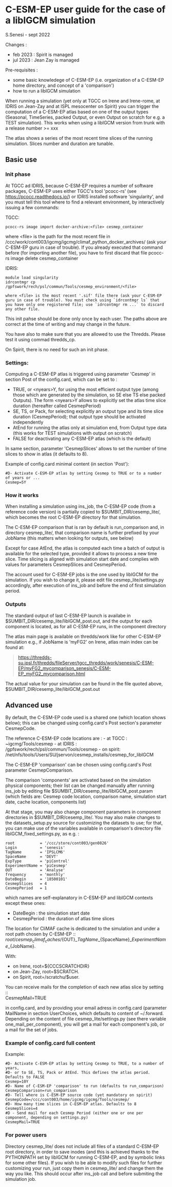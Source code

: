 # C-ESM-EP user guide for the case of a libIGCM simulation

S.Senesi - sept 2022

Changes :  
-   feb 2023 : Spirit is managed
-   jul 2023 : Jean Zay is managed

Pre-requisites :  
-   some basic knowledege of C-ESM-EP (i.e. organization of a C-ESM-EP
    home directory, and concept of a 'comparison')
-   how to run a libIGCM simulation

When running a simulation (yet only at TGCC on Irene and Irene-rome, at
IDRIS on Jean-Zay and at ISPL mesocenter on Spirit) you can trigger the
computation of a C-ESM-EP atlas based on one of the output types
(Seasonal, TimeSeries, packed Output, or even Output on scratch for e.g.
a TEST simulation). This works when using a libIGCM version from trunk
with a release number \>= xxx

The atlas shows a series of the most recent time slices of the running
simulation. Slices number and duration are tunable.

## Basic use

### Init phase

At TGCC ad IDRIS, because C-ESM-EP requires a number of software
packages, C-ESM-EP uses either TGCC's tool 'pcocc-rs' (see
<https://pcocc.readthedocs.io/>) or IDRIS installed software
'singularity', and you must tell this tool where to find a relevant
environment, by interactively issuing a few commands:

TGCC:

    pcocc-rs image import docker-archive:<file> cesmep_container

where \<file\> is the path for the most recent file in <span
class="title-ref">/ccc/work/cont003/igcmg/igcmg/climaf_python_docker_archives/</span>
(ask your C-ESM-EP guru in case of trouble). If you already executed
that command before (for importing another file), you have to first
discard that file <span class="title-ref">pcocc-rs image delete
cesmep_container</span>

IDRIS:

    module load singularity
    idrcontmgr cp /gpfswork/rech/psl/commun/Tools/cesmep_environment/<file>

    where <file> is the most recent '.sif' file there (ask your C-ESM-EP guru in case of trouble). You must check using `idrcontmgr ls` that you have only one registered file; use `idrcontmgr rm ...` to discard any other file.

This init pahse should be done only once by each user. The paths above
are correct at the time of writing and may change in the future.

You have also to make sure that you are allowed to use the Thredds.
Please test it using commad thredds_cp.

On Spirit, there is no need for such an init phase.

### Settings:

Computing a C-ESM-EP atlas is triggered using parameter 'Cesmep' in
section Post of the config.card, which can be set to :

-   TRUE, or \<nyears\>Y, for using the most efficient output type
    (among those which are generated by the simulation, so SE else TS
    else packed Outputs). The form \<nyears\>Y allows to explicitly set
    the atlas time slice duration (hereafter called CesmepPeriod)
-   SE, TS, or Pack, for selecting explicitly an output type and its
    time slice duration (CesmepPeriod); that output type should be
    activated independently
-   AtEnd for running the atlas only at simulation end, from Output type
    data (this works for TEST simulations with output on scratch)
-   FALSE for deactivating any C-ESM-EP atlas (which is the default)

In same section, parameter 'CesmepSlices' allows to set the number of
time slices to show in atlas (it defaults to 8).

Example of config.card minimal content (in section 'Post'):

    #D- Activate C-ESM-EP atlas by setting Cesmep to TRUE or to a number of years or ...
    Cesmep=5Y

### How it works

When installing a simulation using <span
class="title-ref">ins_job</span>, the C-ESM-EP code (from a reference
code version) is partially copied to <span
class="title-ref">$SUMBIT_DIR/cesemp_lite/</span>, which becomes the
root C-ESM-EP directory for that simulation.

The C-ESM-EP comparison that is ran by default is <span
class="title-ref">run_comparison</span> and, in directory cesmep_lite/,
that comparison name is further prefixed by your JobName (this matters
when looking for outputs, see below)

Except for case <span class="title-ref">AtEnd</span>, the atlas is
computed each time a batch of output is available for the selected type,
provided it allows to process a new time slice. Time slicing is aligned
with simulation start date and complies with values for parameters
CesmepSlices and CesmepPeriod.

The account used for C-ESM-EP jobs is the one used by libIGCM for the
simulation. If you wish to change it, please edit file <span
class="title-ref">cesmep_lite/settings.py</span> accordingly, after
execution of <span class="title-ref">ins_job</span> and before the end
of first simulation period.

### Outputs

The standard output of last C-ESM-EP launch is availabe in
$SUMBIT_DIR/cesemp_lite/libIGCM_post.out, and the output for each
component is located, as for all C-ESM-EP runs, in the component
directory

The atlas main page is available on thredds/work like for other C-ESM-EP
simulation e.g., if JobName is 'myFG2' on Irene, atlas main index can be
found at:

> <https://thredds-su.ipsl.fr/thredds/fileServer/tgcc_thredds/work/senesis/C-ESM-EP/myFG2_mycomparison_senesis/C-ESM-EP_myFG2_mycomparison.html>

The actual value for your simulation can be found in the file quoted
above, $SUMBIT_DIR/cesemp_lite/libIGCM_post.out

## Advanced use

By default, the C-ESM-EP code used is a shared one (which location shows
below); this can be changed using config.card's Post section's parameter
<span class="title-ref">CesmepCode</span>.

The reference C-ESM-EP code locations are : - at TGCC :
\~igcmg/Tools/cesmep - at IDRIS :
/gpfswork/rech/psl/commun/Tools/cesmep - on spirit:
/net/nfs/tools/Users/SU/jservon/cesmep_installs/cesmep_for_libIGCM

The C-ESM-EP 'comparison' can be chosen using config.card's Post
parameter <span class="title-ref">CesmepComparison</span>.

The comparison 'components' are activated based on the simulation
physical components; their list can be changed manually after running
<span class="title-ref">ins_job</span> by editing file
$SUMBIT_DIR/cesemp_lite/libIGCM_post.param (which fields are: Cesmep
code location, comparison name, simulation start date, cache location,
components list)

At that stage, you may also change component parameters in component
directories in $SUMBIT_DIR/cesemp_lite/. You may also make changes to
the datasets_setup.py source for customizing the datasets to use; for
that, you can make use of the variables available in comparison's
directory file libIGCM_fixed_settings.py, as e.g. :

    root           = '/ccc/store/cont003/gen0826'
    Login          = 'senesis'
    TagName        = 'IPSLCM6'
    SpaceName      = 'DEVT'
    ExpType        = 'piControl'
    ExperimentName = 'piCesmep'
    OUT            = 'Analyse'
    frequency      = 'monthly'
    DateBegin      = '18500101'
    CesmepSlices   = 4
    CesmepPeriod   = 1

which names are self-explanatory in C-ESM-EP and libIGCM contexts except
these ones:

-   DateBegin : the simulation start date
-   CesmepPeriod : the duration of atlas time slices

The location for CliMAF cache is dedicated to the simulation and under a root path chosen by C-ESM-EP ::  
${root}/cesmep_climaf_caches/${OUT}\_${TagName}\_${SpaceName}\_${ExperimentName}\_${JobName}.

With:  
-   on Irene, root=${CCCSCRATCHDIR}
-   on Jean-Zay, root=$SCRATCH.
-   on Spirit, root=/scratchu/$user.

You can receive mails for the completion of each new atlas slice by setting ::  
CesmepMail=TRUE

in config.card, and by providing your email adress in config.card
(parameter MailName in section UserChoices, which defaults to content of
\~/.forward. Depending on the content of file <span
class="title-ref">cesmep_lite/settings.py</span> (see there variable
<span class="title-ref">one_mail_per_component</span>), you will get a
mail for each component's job, or a mail for the set of jobs.

### Example of config.card full content

Example:

    #D- Activate C-ESM-EP atlas by setting Cesmep to TRUE, to a number of years,
    #D- or to SE, TS, Pack or AtEnd. This defines the atlas period. Defaults to FALSE
    Cesmep=10Y
    #D- Name of C-ESM-EP 'comparison' to run (defaults to run_comparison)
    CesmepComparison=run_comparison
    #D- Tell where is C-ESM-EP source code (yet mandatory on spirit)
    CesmepCode=/ccc/cont003/home/igcmg/igcmg/Tools/cesmep/
    #D- How many time slices in C-ESM-EP atlas. Defaults to 8
    CesmepSlices=4
    #D - Send mail for each Cesmep Period (either one or one per component, depending on settings.py)
    CesmepMail=TRUE

### For power users

Directory <span class="title-ref">cesmep_lite/</span> does not include
all files of a standard C-ESM-EP root directory, in order to save inodes
(and this is achieved thanks to the PYTHONPATH set by libIGCM for
running C-ESM-EP, and by symbolic links for some other files). If you
wish to be able to modify such files for further customizing your run,
just copy them in cesmep_lite/ and change them the way you like. This
should occur after ins_job call and before submiting the simulation job.
